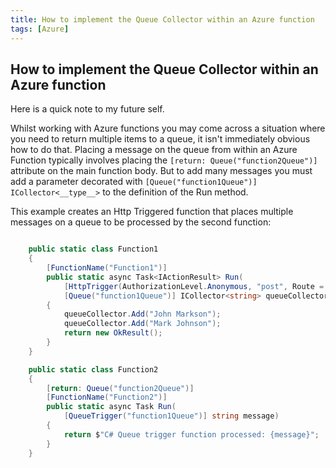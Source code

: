 ```yaml
---
title: How to implement the Queue Collector within an Azure function
tags: [Azure]
---
```


## How to implement the Queue Collector within an Azure function

Here is a quick note to my future self.

Whilst working with Azure functions you may come across a situation where you need
to return multiple items to a queue, it isn't immediately obvious how to do that. Placing a message on the queue from within an
Azure Function typically involves placing the `[return: Queue("function2Queue")]` attribute on the main function body. But to add many messages
you must add a parameter decorated with `[Queue("function1Queue")] ICollector<__type__>` to the definition of the Run method.

This example creates an Http Triggered function that places multiple messages on a queue to be processed by the second function:

``` c#

    public static class Function1
    {
        [FunctionName("Function1")]
        public static async Task<IActionResult> Run(
            [HttpTrigger(AuthorizationLevel.Anonymous, "post", Route = null)] HttpRequest req,
            [Queue("function1Queue")] ICollector<string> queueCollector)
        {
            queueCollector.Add("John Markson");
            queueCollector.Add("Mark Johnson");
            return new OkResult();
        }
    }

    public static class Function2
    {
        [return: Queue("function2Queue")]
        [FunctionName("Function2")]
        public static async Task Run(
            [QueueTrigger("function1Queue")] string message)
        {
            return $"C# Queue trigger function processed: {message}";
        }
    }

```
